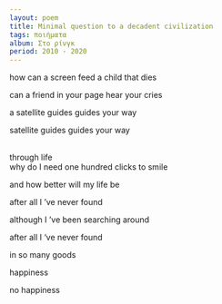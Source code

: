 ```yaml
---
layout: poem
title: Minimal question to a decadent civilization
tags: ποιήματα
album: Στο ρίνγκ
period: 2010 - 2020
---
```


how can a screen feed a child that dies

can a friend in your page hear your cries

a satellite guides guides your way

satellite guides guides your way

<br/>
through life

<br/>
why do I need one hundred clicks to smile

and how better will my life be

after all I ’ve never found

although I ’ve been searching around

after all I ‘ve never found

in so many goods

happiness

no happiness

